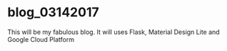 # blog_03142017
This will be my fabulous blog. It will uses Flask, Material Design Lite and Google Cloud Platform 

